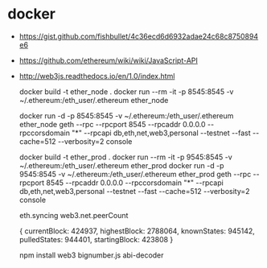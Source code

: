 # docker

- https://gist.github.com/fishbullet/4c36ecd6d6932adae24c68c8750894e6
- https://github.com/ethereum/wiki/wiki/JavaScript-API
- http://web3js.readthedocs.io/en/1.0/index.html





    docker build -t ether_node .
    docker run --rm -it -p 8545:8545 -v ~/.ethereum:/eth_user/.ethereum ether_node

    docker run -d -p 8545:8545 -v ~/.ethereum:/eth_user/.ethereum ether_node
    geth --rpc --rpcport 8545 --rpcaddr 0.0.0.0 --rpccorsdomain "*" --rpcapi db,eth,net,web3,personal --testnet --fast --cache=512 --verbosity=2 console
    
   
   
    docker build -t ether_prod .
    docker run --rm -it -p 9545:8545 -v ~/.ethereum:/eth_user/.ethereum ether_prod
    docker run -d -p 9545:8545 -v ~/.ethereum:/eth_user/.ethereum ether_prod
    geth --rpc --rpcport 8545 --rpcaddr 0.0.0.0 --rpccorsdomain "*" --rpcapi db,eth,net,web3,personal --testnet --fast --cache=512 --verbosity=2 console
   
  
  
      
    eth.syncing 
    web3.net.peerCount
    
    {
      currentBlock: 424937,
      highestBlock: 2788064,
      knownStates: 945142,
      pulledStates: 944401,
      startingBlock: 423808
    }
    
    npm install web3 bignumber.js abi-decoder

